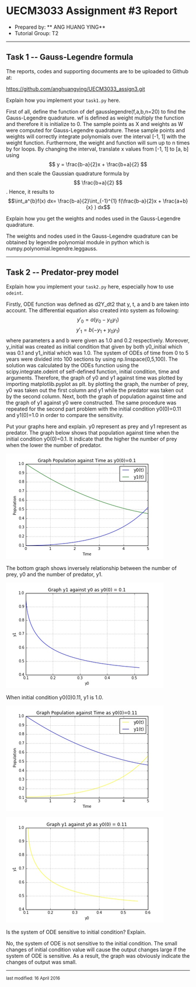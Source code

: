 UECM3033 Assignment #3 Report
========================================================

- Prepared by: ** ANG HUANG YING**
- Tutorial Group: T2

--------------------------------------------------------

## Task 1 --  Gauss-Legendre formula

The reports, codes and supporting documents are to be uploaded to Github at: 

https://github.com/anghuangying/UECM3033_assign3.git


Explain how you implement your `task1.py` here.

First of all, define the function of def gausslegendre(f,a,b,n=20) to find the Gauss-Legendre quadrature.  wf is defined as weight multiply the function and therefore it is initialize to 0. The sample points as X and weights as W were computed for Gauss-Legendre quadrature. These sample points and weights will correctly integrate polynomials over the interval [-1, 1] with the weight function. Furthermore, the weight and function will sum up to n times by for loops. By changing the interval, translate x values from [-1, 1] to [a, b] using $$ y = \frac{b-a}{2}x + \frac{b+a}{2} $$ and then scale the Gaussian quadrature formula by $$ \frac{b+a}{2} $$. Hence, it results to $$\int_a^{b}f(x) dx= \frac{b-a}{2}\int_{-1}^{1} f(\frac{b-a}{2}x + \frac{a+b}{x} ) dx$$


Explain how you get the weights and nodes used in the Gauss-Legendre quadrature.

The weights and nodes used in the Gauss-Legendre quadrature can be obtained by legendre polynomial module in python which is numpy.polynomial.legendre.leggauss.


---------------------------------------------------------

## Task 2 -- Predator-prey model

Explain how you implement your `task2.py` here, especially how to use `odeint`.

Firstly, ODE function was defined as d2Y_dt2 that y, t, a and b are taken into account. The differential equation also created into system as following: 
$$ y'_0 = a(y_0 - y_0 y_1)$$ $$ y'_1 = b(-y_1 + y_0 y_1)$$
where parameters a and b were given as 1.0 and 0.2 respectively. Moreover, y_initial was created as initial condition that given by both y0_initial which was 0.1 and y1_initial which was 1.0. The system of ODEs of time from 0 to 5 years were divided into 100 sections by using np.linspace(0,5,100). The solution was calculated by the ODEs function using the scipy.integrate.odeint of self-defined function, initial condition, time and arguments. Therefore, the graph of y0 and y1 against time was plotted by importing matplotlib.pyplot as plt. by plotting the graph, the number of prey, y0  was taken out the first column and y1 while the predator was taken out by the second column. Next, both the graph of population against time and the graph of y1 against y0 were constructed. The same procedure was repeated for the second part problem with the initial condition y0(0)=0.11 and y1(0)=1.0 in order to compare the sensitivity.


Put your graphs here and explain.
y0 represent as prey and y1 represent as predator.
The graph below shows that population against time when the initial condition y0(0)=0.1. It indicate that the higher the number of prey when the lower the number of predator. 

![Graph_Population_against_Time_1.jpg](Graph_Population_against_Time_1.jpg)

The bottom graph shows inversely relationship between the number of prey, y0 and the number of predator, y1.

![Graph_y1_against_y0_1.jpg](Graph_y1_against_y0_1.jpg)

When initial condition y0(0)0.11, y1 is 1.0.


![Graph_Population_against_Time_2.jpg](Graph_Population_against_Time_2.jpg)


![Graph_y1_against_y0_2.jpg](Graph_y1_against_y0_2.jpg)


Is the system of ODE sensitive to initial condition? Explain.

No, the system of ODE is not sensitive to the initial condition.  The small changes of initial condition value will cause the output changes large if the system of ODE is sensitive. As a result, the graph was obviously indicate the changes of output was small.

-----------------------------------

<sup>last modified: 16 April 2016 </sup>
